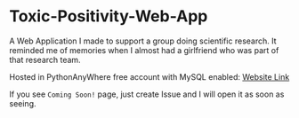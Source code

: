 # Toxic-Positivity-Web-App
A Web Application I made to support a group doing scientific research. It reminded me of memories when I almost had a girlfriend who was part of that research team.

Hosted in PythonAnyWhere free account with MySQL enabled: [Website Link](https://jakeclark.pythonanywhere.com)

If you see `Coming Soon!` page, just create Issue and I will open it as soon as seeing.
